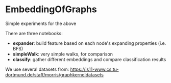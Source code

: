 # EmbeddingOfGraphs
Simple experiments for the above

There are three notebooks:

* **expander**: build feature based on each node's expanding properties (i.e. BFS)
* **simpleWalk**: very simple walks, for comparison
* **classify**: gather different embeddings and compare classification results

We use several datasets from: https://ls11-www.cs.tu-dortmund.de/staff/morris/graphkerneldatasets 
